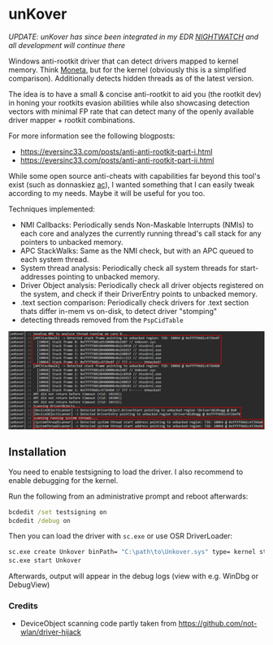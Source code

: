 # unKover

*UPDATE: unKover has since been integrated in my EDR [NIGHTWATCH](https://github.com/eversinc33/NIGHTWATCH) and all development will continue there*

Windows anti-rootkit driver that can detect drivers mapped to kernel memory. Think [Moneta](https://github.com/forrest-orr/moneta), but for the kernel (obviously this is a simplified comparison). Additionally detects hidden threads as of the latest version.

The idea is to have a small & concise anti-rootkit to aid you (the rootkit dev) in honing your rootkits evasion abilities while also showcasing detection vectors with minimal FP rate that can detect many of the openly available driver mapper + rootkit combinations. 

For more information see the following blogposts:
* https://eversinc33.com/posts/anti-anti-rootkit-part-i.html
* https://eversinc33.com/posts/anti-anti-rootkit-part-ii.html

While some open source anti-cheats with capabilities far beyond this tool's exist (such as donnaskiez [ac](https://github.com/donnaskiez/ac)), I wanted something that I can easily tweak according to my needs. Maybe it will be useful for you too.

Techniques implemented:

* NMI Callbacks: Periodically sends Non-Maskable Interrupts (NMIs) to each core and analyzes the currently running thread's call stack for any pointers to unbacked memory.
* APC StackWalks: Same as the NMI check, but with an APC queued to each system thread.
* System thread analysis: Periodically check all system threads for start-addresses pointing to unbacked memory.
* Driver Object analysis: Periodically check all driver objects registered on the system, and check if their DriverEntry points to unbacked memory.
* .text section comparison: Periodically check drivers for .text section thats differ in-mem vs on-disk, to detect driver "stomping"
* detecting threads removed from the `PspCidTable`

<p align="center">
<img src="./img/detect.jpg" alt="unKover output"/>
</p>

## Installation

You need to enable testsigning to load the driver. I also recommend to enable debugging for the kernel.

Run the following from an administrative prompt and reboot afterwards:

```cmd
bcdedit /set testsigning on
bcdedit /debug on
```

Then you can load the driver with `sc.exe` or use OSR DriverLoader:

```cmd
sc.exe create Unkover binPath= "C:\path\to\Unkover.sys" type= kernel start= demand
sc.exe start Unkover
```

Afterwards, output will appear in the debug logs (view with e.g. WinDbg or DebugView)

### Credits

* DeviceObject scanning code partly taken from https://github.com/not-wlan/driver-hijack
